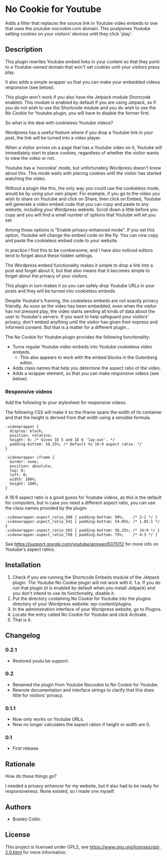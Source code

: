 # No Cookie for Youtube

Adds a filter that replaces the source link in Youtube video embeds to one that uses the youtube-nocookie.com domain. This postpones Youtube setting cookies on your visitors' devices until they click 'play'.


## Description 

This plugin rewrites Youtube embed links in your content so that they point to a Youtube-owned domain that won't set cookies until your visitors press play. 

It also adds a simple wrapper so that you can make your embedded videos responsive (see below).

This plugin won't work if you also have the Jetpack module Shortcode enabled. This module is enabled by default if you are using Jetpack, so if you do not wish to use the Shortcode module and you do wish to use the No Cookie for Youtube plugin, you will have to disable the former first.

So what is the deal with cookieless Youtube videos?

Wordpress has a useful feature where if you drop a Youtube link in your post, the link will be turned into a video player. 

When a visitor arrives on a page that has a Youtube video on it, Youtube will immediately start to place cookies, regardless of whether the visitor wants to view the video or not.

Youtube has a 'nocookie' mode, but unfortunately Wordpress doesn't know about this. This mode waits with placing cookies until the visitor has started watching the video.

Without a plugin like this, the only way you could use the cookieless mode, would be by using your own player. For example, if you go to the video you wish to share on Youtube and click on Share, then click on Embed, Youtube will generate a video embed code that you can copy and paste to any website, including your Wordpress website. Scroll down a little before you copy and you will find a small number of options that Youtube will let you set. 

Among those options is "Enable privacy-enhanced mode". If you set this option, Youtube will change the embed code on the fly. You can now copy and paste the cookieless embed code to your website.

In practice I find this to be cumbersome, and I have also noticed editors tend to forget about these hidden settings.

The Wordpress embed functionality makes it simple to drop a link into a post and forget about it, but that also means that it becomes simple to forget about the privacy of your visitors.

This plugin in turn makes it so you can safely drop Youtube URLs in your posts and they will be turned into cookieless embeds.

Despite Youtube's framing, the cookieless embeds are not exactly privacy friendly. As soon as the video has been embedded, even when the visitor has not pressed play, the video starts sending all kinds of data about the user to Youtube's servers. If you want to help safeguard your visitors' privacy, don't embed anything until the visitor has given their express and informed consent. But that is a matter for a different plugin...

The No Cookie for Youtube plugin provides the following functionality: 

* Turns regular Youtube video embeds into Youtube cookieless video embeds.
  * This also appears to work with the embed blocks in the Gutenberg editor.
* Adds class names that help you determine the aspect ratio of the video.
* Adds a wrapper element, so that you can make responsive videos (see below).


### Responsive videos 

Add the following to your stylesheet for responsive videos. 

The following CSS will make it so the iframe spans the width of its container and that the height is derived from that width using a sensible formula.

    .videowrapper {
      display: block;
	  position: relative;
	  height: 0; /* Gives IE 5 and IE 6 'lay-out'. */
	  padding-bottom: 56.25%; /* Default to 16:9 aspect ratio. */
    }

    .videowrapper iframe {
      border: none;
      position: absolute;
      top: 0;
      left: 0;
      width: 100%;
      height: 100%;
    }

A 16:9 aspect ratio is a good guess for Youtube videos, as this is the default for computers, but in case you need a different aspect ratio, you can use the class names provided by the plugin:

    .videowrapper.aspect_ratio_500 { padding-bottom: 50%;    /* 2:1 */ }
    .videowrapper.aspect_ratio_541 { padding-bottom: 54.05%; /* 1.85:1 */ }
    .videowrapper.aspect_ratio_563 { padding-bottom: 56.25%; /* 16:9 */ }
    .videowrapper.aspect_ratio_750 { padding-bottom: 75%;    /* 4:3 */ }

See https://support.google.com/youtube/answer/6375112 for more info on Youtube's aspect ratios.



## Installation 

1. Check if you are running the Shortcode Embeds module of the Jetpack plugin. The Youtube No Cookie plugin will not work with it.
1.a. If you do run that plugin (it is enabled by default when you install Jetpack) and you don't intend to use its functionality, disable it.
2. Put the directory containing No Cookie for Youtube into the plugins directory of your Wordpress website: wp-content/plugins.
3. In the administration interface of your Wordpress website, go to Plugins.
4. Locate the entry called No Cookie for Youtube and click Activate.
5. That is it.



## Changelog 

### 0.2.1

* Restored youtu.be support.

### 0.2

* Renamed the plugin from Youtube Nocookie to No Cookie for Youtube.
* Rewrote documentation and interface strings to clarify that this does little for visitors' privacy.

### 0.1.1 

* Now only works on Youtube URLs.
* Now no longer calculates the aspect ration if height or width are 0.

### 0.1 

* First release.



## Rationale 

How do these things go? 

I needed a privacy enhancer for my website, but it also had to be ready for responsiveness. None existed, so I made one myself.

## Authors

* Branko Collin.

## License

This project is licensed under GPL2, see https://www.gnu.org/licenses/gpl-2.0.html for more information.

